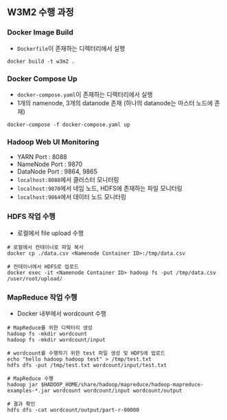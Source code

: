 ## W3M2 수행 과정

### Docker Image Build
- `Dockerfile`이 존재하는 디렉터리에서 실행
``` shell
docker build -t w3m2 .
```

### Docker Compose Up
- `docker-compose.yaml`이 존재하는 디렉터리에서 실행
- 1개의 namenode, 3개의 datanode 존재 (하나의 datanode는 마스터 노드에 존재)
``` shell
docker-compose -f docker-compose.yaml up
```

### Hadoop Web UI Monitoring
- YARN Port : 8088
- NameNode Port : 9870
- DataNode Port : 9864, 9865
- `localhost:8088`에서 클러스터 모니터링
- `localhost:9870`에서 네임 노드, HDFS에 존재하는 파일 모니터링
- `localhost:9864`에서 데이터 노드 모니터링

### HDFS 작업 수행
- 로컬에서 file upload 수행
``` shell
# 로컬에서 컨테이너로 파일 복사
docker cp ./data.csv <Namenode Container ID>:/tmp/data.csv

# 컨테이너에서 HDFS로 업로드
docker exec -it <Namenode Container ID> hadoop fs -put /tmp/data.csv /user/root/upload/
```

### MapReduce 작업 수행
- Docker 내부에서 wordcount 수행
``` shell
# MapReduce를 위한 디렉터리 생성
hadoop fs -mkdir wordcount
hadoop fs -mkdir wordcount/input

# wordcount를 수행하기 위한 test 파일 생성 및 HDFS에 업로드
echo "hello hadoop hadoop test" > /tmp/test.txt
hdfs dfs -put /tmp/test.txt wordcount/input/test.txt

# MapReduce 수행
hadoop jar $HADOOP_HOME/share/hadoop/mapreduce/hadoop-mapreduce-examples-*.jar wordcount wordcount/input wordcount/output

# 결과 확인
hdfs dfs -cat wordcount/output/part-r-00000
```
